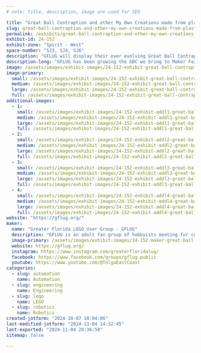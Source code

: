 ```yaml
---
# note: title, description, image are used for SEO

title: "Great Ball Contraption and other My Own Creations made from plastic bricks"
slug: great-ball-contraption-and-other-my-own-creations-made-from-plastic-bricks
permalink: /exhibits/great-ball-contraption-and-other-my-own-creations-made-from-plastic-bricks/
exhibit-id: 24-152
exhibit-zone: "Spirit - West"
space-number: "SJ3, SJ4, SJ6"
description: "GFLUG will display their ever evolving Great Ball Contraption. More modules are added every year."
description-long: "GFLUG has been growing the GBC we bring to Maker Faire Orlando very year. In addition we will be exhibiting some other My Own Creations that demonstrate what creativity can be displayed with the LEGO Brick."
image: /assets/images/exhibit-images/24-152-exhibit-great-ball-contraption-and-other-my-own-creations-made-from-plastic-bricks-20221106-114428-large.jpg
image-primary: 
  small: /assets/images/exhibit-images/24-152-exhibit-great-ball-contraption-and-other-my-own-creations-made-from-plastic-bricks-20221106-114428-small.jpg
  medium: /assets/images/exhibit-images/24-152-exhibit-great-ball-contraption-and-other-my-own-creations-made-from-plastic-bricks-20221106-114428-medium.jpg
  large: /assets/images/exhibit-images/24-152-exhibit-great-ball-contraption-and-other-my-own-creations-made-from-plastic-bricks-20221106-114428-large.jpg
  full: /assets/images/exhibit-images/24-152-exhibit-great-ball-contraption-and-other-my-own-creations-made-from-plastic-bricks-20221106-114428-full.jpg
additional-images: 
  - 1:
    small: /assets/images/exhibit-images/24-152-exhibit-addl1-great-ball-contraption-and-other-my-own-creations-made-from-plastic-bricks-20221102-171634-small.jpg
    medium: /assets/images/exhibit-images/24-152-exhibit-addl1-great-ball-contraption-and-other-my-own-creations-made-from-plastic-bricks-20221102-171634-medium.jpg
    large: /assets/images/exhibit-images/24-152-exhibit-addl1-great-ball-contraption-and-other-my-own-creations-made-from-plastic-bricks-20221102-171634-large.jpg
    full: /assets/images/exhibit-images/24-152-exhibit-addl1-great-ball-contraption-and-other-my-own-creations-made-from-plastic-bricks-20221102-171634-full.jpg
  - 2:
    small: /assets/images/exhibit-images/24-152-exhibit-addl2-great-ball-contraption-and-other-my-own-creations-made-from-plastic-bricks-20221106-111232-small.jpg
    medium: /assets/images/exhibit-images/24-152-exhibit-addl2-great-ball-contraption-and-other-my-own-creations-made-from-plastic-bricks-20221106-111232-medium.jpg
    large: /assets/images/exhibit-images/24-152-exhibit-addl2-great-ball-contraption-and-other-my-own-creations-made-from-plastic-bricks-20221106-111232-large.jpg
    full: /assets/images/exhibit-images/24-152-exhibit-addl2-great-ball-contraption-and-other-my-own-creations-made-from-plastic-bricks-20221106-111232-full.jpg
  - 3:
    small: /assets/images/exhibit-images/24-152-exhibit-addl3-great-ball-contraption-and-other-my-own-creations-made-from-plastic-bricks-20221106-140744-small.jpg
    medium: /assets/images/exhibit-images/24-152-exhibit-addl3-great-ball-contraption-and-other-my-own-creations-made-from-plastic-bricks-20221106-140744-medium.jpg
    large: /assets/images/exhibit-images/24-152-exhibit-addl3-great-ball-contraption-and-other-my-own-creations-made-from-plastic-bricks-20221106-140744-large.jpg
    full: /assets/images/exhibit-images/24-152-exhibit-addl3-great-ball-contraption-and-other-my-own-creations-made-from-plastic-bricks-20221106-140744-full.jpg
  - 4:
    small: /assets/images/exhibit-images/24-152-exhibit-addl4-great-ball-contraption-and-other-my-own-creations-made-from-plastic-bricks-20231105-164242-small.jpg
    medium: /assets/images/exhibit-images/24-152-exhibit-addl4-great-ball-contraption-and-other-my-own-creations-made-from-plastic-bricks-20231105-164242-medium.jpg
    large: /assets/images/exhibit-images/24-152-exhibit-addl4-great-ball-contraption-and-other-my-own-creations-made-from-plastic-bricks-20231105-164242-large.jpg
    full: /assets/images/exhibit-images/24-152-exhibit-addl4-great-ball-contraption-and-other-my-own-creations-made-from-plastic-bricks-20231105-164242-full.jpg
website: "https://gflug.org/"
maker: 
  name: "Greater Florida LEGO User Group - GFLUG"
  description: "GFLUG is an adult fan group of hobbyists meeting for collaborative builds, public displays, and fellowship around the LEGO hobby. We are an official Recognized LEGO User Group or RLUG. We meet regularly to promote the hobby and demonstrate all that can be done with little plastic bricks.  "
  image-primary: /assets/images/exhibit-images/24-152-maker-great-ball-contraption-and-other-my-own-creations-made-from-plastic-bricks-22-107-maker-great-ball-contraption-by-gflug-screenshot-2022-08-29-215858-medium-medium.jpg
  website: https://gflug.org/
  instagram: https://www.instagram.com/greaterfloridalug/
  facebook: https://www.facebook.com/groups/gflug.public
  youtube: https://www.youtube.com/@TolgaEastCoast
categories: 
  - slug: automation
    name: Automation
  - slug: engineering
    name: Engineering
  - slug: lego
    name: LEGO
  - slug: robotics
    name: Robotics
created-jotform: "2024-10-07 10:04:06"
last-modified-jotform: "2024-11-04 14:32:45"
last-exported: "2024-11-04 20:36:50"
sitemap: false

---
```

